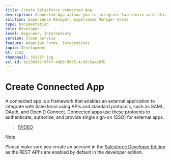 ```yaml
---
title: Create Salesforce connected App.
description: Connected App allows you to integrate Salesforce with third party applications such as AEM Forms with Salesforce.
solution: Experience Manager, Experience Manager Forms
type: Documentation
role: Developer
level: Beginner, Intermediate
version: Cloud Service
feature: Adaptive Forms, Integrations
topic: Development
kt: 7152
thumbnail: 331757.jpg
exl-id: 6e130397-9747-4d60-9975-4c45c5aab87b
---
```

# Create Connected App

A connected app is a framework that enables an external application to integrate with Salesforce using APIs and standard protocols, such as SAML, OAuth, and OpenID Connect. Connected apps use these protocols to authenticate, authorize, and provide single sign-on (SSO) for external apps.

>[!VIDEO](https://video.tv.adobe.com/v/331757?quality=12&learn=on)

>[!NOTE]
>Please make sure you create an account in the [Salesforce Developer Edition](https://developer.salesforce.com/signup) as the REST API's are enabled by default in the developer edition.
